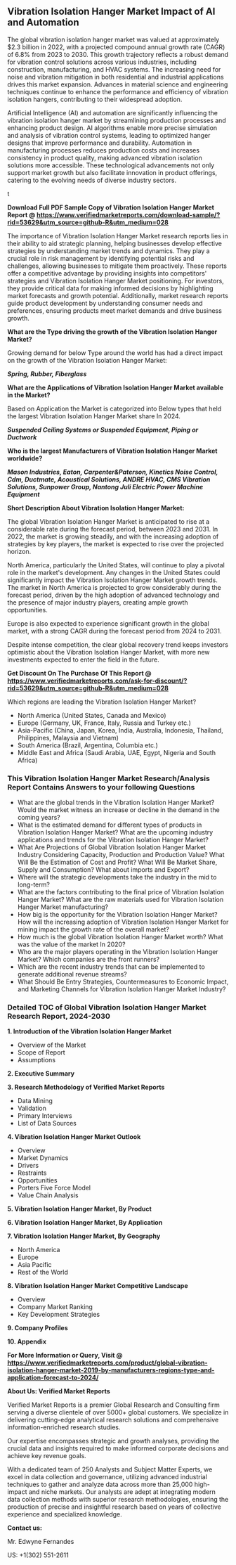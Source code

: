 <h2>Vibration Isolation Hanger Market Impact of AI and Automation</h2><p>The global vibration isolation hanger market was valued at approximately $2.3 billion in 2022, with a projected compound annual growth rate (CAGR) of 6.8% from 2023 to 2030. This growth trajectory reflects a robust demand for vibration control solutions across various industries, including construction, manufacturing, and HVAC systems. The increasing need for noise and vibration mitigation in both residential and industrial applications drives this market expansion. Advances in material science and engineering techniques continue to enhance the performance and efficiency of vibration isolation hangers, contributing to their widespread adoption.</p><p>Artificial Intelligence (AI) and automation are significantly influencing the vibration isolation hanger market by streamlining production processes and enhancing product design. AI algorithms enable more precise simulation and analysis of vibration control systems, leading to optimized hanger designs that improve performance and durability. Automation in manufacturing processes reduces production costs and increases consistency in product quality, making advanced vibration isolation solutions more accessible. These technological advancements not only support market growth but also facilitate innovation in product offerings, catering to the evolving needs of diverse industry sectors.</p>t</p><p id="" class=""><strong>Download Full PDF Sample Copy of Vibration Isolation Hanger Market Report @ <a href="https://www.verifiedmarketreports.com/download-sample/?rid=53629&utm_source=github-R&utm_medium=028" target="_blank">https://www.verifiedmarketreports.com/download-sample/?rid=53629&utm_source=github-R&utm_medium=028</a></strong></p><p>The importance of&nbsp;Vibration Isolation Hanger Market research reports lies in their ability to aid strategic planning, helping businesses develop effective strategies by understanding market trends and dynamics. They play a crucial role in risk management by identifying potential risks and challenges, allowing businesses to mitigate them proactively. These reports offer a competitive advantage by providing insights into competitors' strategies and Vibration Isolation Hanger Market positioning. For investors, they provide critical data for making informed decisions by highlighting market forecasts and growth potential. Additionally, market research reports guide product development by understanding consumer needs and preferences, ensuring products meet market demands and drive business growth.</p><p><strong>What are the&nbsp;Type driving the growth of the Vibration Isolation Hanger Market?</strong></p><p id="" class="">Growing demand for below Type around the world has had a direct impact on the growth of the Vibration Isolation Hanger Market:</p><em><strong>Spring, Rubber, Fiberglass</strong></em></p><strong>What are the&nbsp;Applications&nbsp;of Vibration Isolation Hanger Market available in the Market?</strong></p><p id="" class="">Based on Application the Market is categorized into Below types that held the largest Vibration Isolation Hanger Market share In 2024.</p><em><strong>Suspended Ceiling Systems or Suspended Equipment, Piping or Ductwork</strong></em></p><strong>Who is the largest Manufacturers of Vibration Isolation Hanger Market worldwide?</strong></p><p><em><strong>Mason Industries, Eaton, Carpenter&Paterson, Kinetics Noise Control, Cdm, Ductmate, Acoustical Solutions, ANDRE HVAC, CMS Vibration Solutions, Sunpower Group, Nantong Juli Electric Power Machine Equipment</strong></em></p><p id="" class=""><strong>Short Description About Vibration Isolation Hanger Market:</strong></p><p>The global Vibration Isolation Hanger Market is anticipated to rise at a considerable rate during the forecast period, between 2023 and 2031. In 2022, the market is growing steadily, and with the increasing adoption of strategies by key players, the market is expected to rise over the projected horizon.</p><p>North America, particularly the United States, will continue to play a pivotal role in the market's development. Any changes in the United States could significantly impact the Vibration Isolation Hanger Market growth trends. The market in North America is projected to grow considerably during the forecast period, driven by the high adoption of advanced technology and the presence of major industry players, creating ample growth opportunities.</p><p>Europe is also expected to experience significant growth in the global market, with a strong CAGR during the forecast period from 2024 to 2031.</p><p>Despite intense competition, the clear global recovery trend keeps investors optimistic about the Vibration Isolation Hanger Market, with more new investments expected to enter the field in the future.</p><p id="" class=""><strong>Get Discount On The Purchase Of This Report @ <a href="https://www.verifiedmarketreports.com/ask-for-discount/?rid=53629&utm_source=github-R&utm_medium=028" target="_blank">https://www.verifiedmarketreports.com/ask-for-discount/?rid=53629&utm_source=github-R&utm_medium=028</a></strong></p>Which regions are leading the Vibration Isolation Hanger Market?</p><ul><li>North America (United States, Canada and Mexico)</li><li>Europe (Germany, UK, France, Italy, Russia and Turkey etc.)</li><li>Asia-Pacific (China, Japan, Korea, India, Australia, Indonesia, Thailand, Philippines, Malaysia and Vietnam)</li><li>South America (Brazil, Argentina, Columbia etc.)</li><li>Middle East and Africa (Saudi Arabia, UAE, Egypt, Nigeria and South Africa)</li></ul><h3 id="" class="">This Vibration Isolation Hanger Market Research/Analysis Report Contains Answers to your following Questions</h3><ul><li>What are the global trends in the Vibration Isolation Hanger Market? Would the market witness an increase or decline in the demand in the coming years?</li><li>What is the estimated demand for different types of products in Vibration Isolation Hanger Market? What are the upcoming industry applications and trends for the Vibration Isolation Hanger Market?</li><li>What Are Projections of Global Vibration Isolation Hanger Market Industry Considering Capacity, Production and Production Value? What Will Be the Estimation of Cost and Profit? What Will Be Market Share, Supply and Consumption? What about imports and Export?</li><li>Where will the strategic developments take the industry in the mid to long-term?</li><li>What are the factors contributing to the final price of Vibration Isolation Hanger Market? What are the raw materials used for Vibration Isolation Hanger Market manufacturing?</li><li>How big is the opportunity for the Vibration Isolation Hanger Market? How will the increasing adoption of Vibration Isolation Hanger Market for mining impact the growth rate of the overall market?</li><li>How much is the global Vibration Isolation Hanger Market worth? What was the value of the market In 2020?</li><li>Who are the major players operating in the Vibration Isolation Hanger Market? Which companies are the front runners?</li><li>Which are the recent industry trends that can be implemented to generate additional revenue streams?</li><li>What Should Be Entry Strategies, Countermeasures to Economic Impact, and Marketing Channels for Vibration Isolation Hanger Market Industry?</li></ul><h3 id="" class="">Detailed TOC of Global Vibration Isolation Hanger Market Research Report, 2024-2030</h3><p id="" class=""><strong>1. Introduction of the Vibration Isolation Hanger Market</strong></p><ul><li>Overview of the Market</li><li>Scope of Report</li><li>Assumptions</li></ul><p id="" class=""><strong>2. Executive Summary</strong></p><p id="" class=""><strong>3. Research Methodology of Verified Market Reports</strong></p><ul><li>Data Mining</li><li>Validation</li><li>Primary Interviews</li><li>List of Data Sources</li></ul><p id="" class=""><strong>4. Vibration Isolation Hanger Market Outlook</strong></p><ul><li>Overview</li><li>Market Dynamics</li><li>Drivers</li><li>Restraints</li><li>Opportunities</li><li>Porters Five Force Model</li><li>Value Chain Analysis</li></ul><p id="" class=""><strong>5. Vibration Isolation Hanger Market, By Product</strong></p><p id="" class=""><strong>6. Vibration Isolation Hanger Market, By Application</strong></p><p id="" class=""><strong>7. Vibration Isolation Hanger Market, By Geography</strong></p><ul><li>North America</li><li>Europe</li><li>Asia Pacific</li><li>Rest of the World</li></ul><p id="" class=""><strong>8. Vibration Isolation Hanger Market Competitive Landscape</strong></p><ul><li>Overview</li><li>Company Market Ranking</li><li>Key Development Strategies</li></ul><p id="" class=""><strong>9. Company Profiles</strong></p><p id="" class=""><strong>10. Appendix</strong></p><p id="" class=""><strong>For More Information or Query, Visit @ <a href="https://www.verifiedmarketreports.com/product/global-vibration-isolation-hanger-market-2019-by-manufacturers-regions-type-and-application-forecast-to-2024/" target="_blank">https://www.verifiedmarketreports.com/product/global-vibration-isolation-hanger-market-2019-by-manufacturers-regions-type-and-application-forecast-to-2024/</a></strong></p><p id="" class=""><strong>About Us: Verified Market Reports</strong></p><p id="" class="">Verified Market Reports is a premier Global Research and Consulting firm serving a diverse clientele of over 5000+ global customers. We specialize in delivering cutting-edge analytical research solutions and comprehensive information-enriched research studies.</p><p id="" class="">Our expertise encompasses strategic and growth analyses, providing the crucial data and insights required to make informed corporate decisions and achieve key revenue goals.</p><p id="" class="">With a dedicated team of 250 Analysts and Subject Matter Experts, we excel in data collection and governance, utilizing advanced industrial techniques to gather and analyze data across more than 25,000 high-impact and niche markets. Our analysts are adept at integrating modern data collection methods with superior research methodologies, ensuring the production of precise and insightful research based on years of collective experience and specialized knowledge.</p><p id="" class=""><strong>Contact us:</strong></p><p id="" class="">Mr. Edwyne Fernandes</p><p id="" class="">US: +1(302) 551-2611</p>